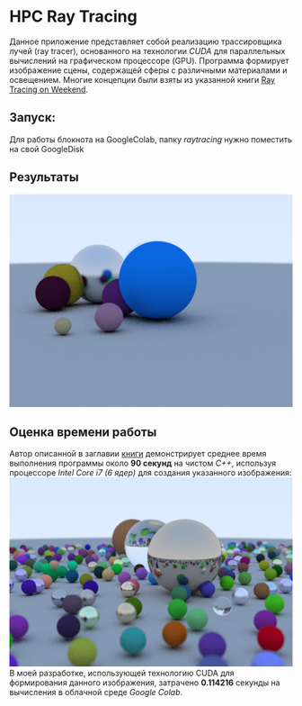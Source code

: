 # HPC Ray Tracing
Данное приложение представляет собой реализацию трассировщика лучей (ray tracer), основанного на технологии *CUDA* для параллельных вычислений на графическом процессоре (GPU). Программа формирует изображение сцены, содержащей сферы с различными материалами и освещением. Многие концепции были взяты из указанной книги [Ray Tracing on Weekend](http://in1weekend.blogspot.com/2016/01/ray-tracing-in-one-weekend.html).

## Запуск:
Для работы блокнота на GoogleColab, папку *raytracing* нужно поместить на свой GoogleDisk

## Результаты
![Получившееся изображение](out.bmp)

## Оценка времени работы
Автор описанной в заглавии [книги](http://in1weekend.blogspot.com/2016/01/ray-tracing-in-one-weekend.html) демонстрирует среднее время выполнения программы около **90 секунд** на чистом *C++*, используя процессоре *Intel Core i7 (6 ядер)*  для создания указанного изображения:
![изображения](out.jpg)
В моей разработке, использующей технологию CUDA для формирования данного изображения, затрачено **0.114216** секунды на вычисления в облачной среде *Google Colab*.
